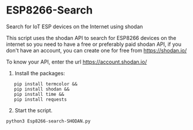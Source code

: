 # ESP8266-Search
Search for IoT ESP devices on the Internet using shodan

This script uses the shodan API to search for ESP8266 devices on the internet so you need to have a free or preferably paid shodan API, if you don't have an account, you can create one for free from https://shodan.io/

To know your API, enter the url https://account.shodan.io/

1. Install the packages:
```
   pip install termcolor &&
   pip install shodan &&
   pip install time &&
   pip install requests
```
2. Start the script.
```
python3 Esp8266-search-SHODAN.py
```
